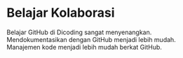 # Belajar Kolaborasi
Belajar GitHub di Dicoding sangat menyenangkan.<br>
Mendokumentasikan dengan GitHub menjadi lebih mudah. \
Manajemen kode menjadi lebih mudah berkat GitHub.
